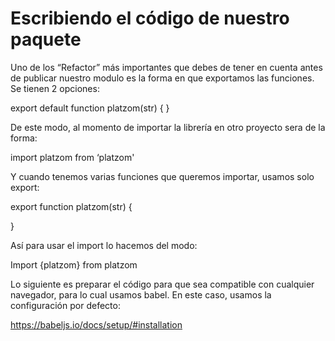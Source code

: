 # Escribiendo el código de nuestro paquete

Uno de los “Refactor” más importantes que debes de tener en cuenta antes de publicar nuestro modulo es la forma en que exportamos las funciones. Se tienen 2 opciones:

export default function platzom(str) {
}

De este modo, al momento de importar la librería en otro proyecto sera de la forma:

import platzom from ‘platzom\'

Y cuando tenemos varias funciones que queremos importar, usamos solo export:

export function platzom(str) {

}

Así para usar el import lo hacemos del modo:

Import {platzom} from platzom

Lo siguiente es preparar el código para que sea compatible con cualquier navegador, para lo cual usamos babel. En este caso, usamos la configuración por defecto:

https://babeljs.io/docs/setup/#installation
